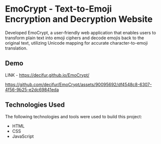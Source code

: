 # EmoCrypt - Text-to-Emoji Encryption and Decryption Website
Developed EmoCrypt, a user-friendly web application that enables users to transform plain text into emoji ciphers and decode emojis back to the original text, utilizing Unicode mapping for accurate character-to-emoji translation.

## Demo

LINK - https://decifur.github.io/EmoCrypt/

https://github.com/decifur/EmoCrypt/assets/90095692/df4548c8-6307-4f56-9b25-e2dc69841eda

## Technologies Used
The following technologies and tools were used to build this project:

* HTML
* CSS
* JavaScript
